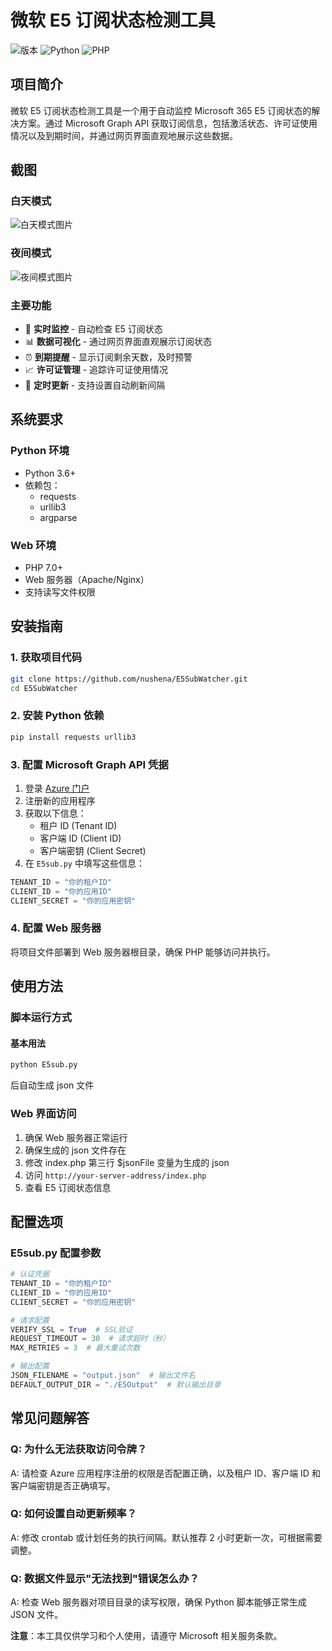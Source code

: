 # 微软 E5 订阅状态检测工具

![版本](https://img.shields.io/badge/版本-1.0-blue)
![Python](https://img.shields.io/badge/Python-3.6+-green)
![PHP](https://img.shields.io/badge/PHP-7.0+-orange)

## 项目简介

微软 E5 订阅状态检测工具是一个用于自动监控 Microsoft 365 E5 订阅状态的解决方案。通过 Microsoft Graph API 获取订阅信息，包括激活状态、许可证使用情况以及到期时间，并通过网页界面直观地展示这些数据。

## 截图

### 白天模式

![白天模式图片](https://s21.ax1x.com/2025/07/11/pVlVRuq.png)

### 夜间模式

![夜间模式图片](https://s21.ax1x.com/2025/07/11/pVlVgvn.png)

### 主要功能

- 👀 **实时监控** - 自动检查 E5 订阅状态
- 📊 **数据可视化** - 通过网页界面直观展示订阅状态
- ⏰ **到期提醒** - 显示订阅剩余天数，及时预警
- 📈 **许可证管理** - 追踪许可证使用情况
- 🔄 **定时更新** - 支持设置自动刷新间隔

## 系统要求

### Python 环境

- Python 3.6+
- 依赖包：
  - requests
  - urllib3
  - argparse

### Web 环境

- PHP 7.0+
- Web 服务器（Apache/Nginx）
- 支持读写文件权限

## 安装指南

### 1. 获取项目代码

```bash
git clone https://github.com/nushena/E5SubWatcher.git
cd E5SubWatcher
```

### 2. 安装 Python 依赖

```bash
pip install requests urllib3
```

### 3. 配置 Microsoft Graph API 凭据

1. 登录 [Azure 门户](https://portal.azure.com)
2. 注册新的应用程序
3. 获取以下信息：
   - 租户 ID (Tenant ID)
   - 客户端 ID (Client ID)
   - 客户端密钥 (Client Secret)
4. 在 `E5sub.py` 中填写这些信息：

```python
TENANT_ID = "你的租户ID"
CLIENT_ID = "你的应用ID"
CLIENT_SECRET = "你的应用密钥"
```

### 4. 配置 Web 服务器

将项目文件部署到 Web 服务器根目录，确保 PHP 能够访问并执行。

## 使用方法

### 脚本运行方式

#### 基本用法

```bash
python E5sub.py
```

后自动生成 json 文件

### Web 界面访问

1. 确保 Web 服务器正常运行
2. 确保生成的 json 文件存在
3. 修改 index.php 第三行 $jsonFile 变量为生成的 json
4. 访问 `http://your-server-address/index.php`
5. 查看 E5 订阅状态信息

## 配置选项

### E5sub.py 配置参数

```python
# 认证凭据
TENANT_ID = "你的租户ID"
CLIENT_ID = "你的应用ID"
CLIENT_SECRET = "你的应用密钥"

# 请求配置
VERIFY_SSL = True  # SSL验证
REQUEST_TIMEOUT = 30  # 请求超时（秒）
MAX_RETRIES = 3  # 最大重试次数

# 输出配置
JSON_FILENAME = "output.json"  # 输出文件名
DEFAULT_OUTPUT_DIR = "./E5Output"  # 默认输出目录
```

## 常见问题解答

### Q: 为什么无法获取访问令牌？

A: 请检查 Azure 应用程序注册的权限是否配置正确，以及租户 ID、客户端 ID 和客户端密钥是否正确填写。

### Q: 如何设置自动更新频率？

A: 修改 crontab 或计划任务的执行间隔。默认推荐 2 小时更新一次，可根据需要调整。

### Q: 数据文件显示"无法找到"错误怎么办？

A: 检查 Web 服务器对项目目录的读写权限，确保 Python 脚本能够正常生成 JSON 文件。

**注意**：本工具仅供学习和个人使用，请遵守 Microsoft 相关服务条款。
